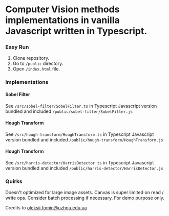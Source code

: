 # Computer Vision methods implementations in vanilla Javascript written in Typescript.

### Easy Run

1. Clone repository.
2. Go to `/public` directory.
3. Open `/index.html` file.

### Implementations

#### Sobel Filter
See `/src/sobel-filter/SobelFilter.ts` in Typescript
Javascript version bundled and included `/public/sobel-filter/SobelFilter.js`

#### Hough Transform
See `/src/hough-transform/HoughTransform.ts` in Typescript
Javascript version bundled and included `/public/hough-transform/HoughTransform.js`

#### Hough Transform
See `/src/harris-detector/HarrisDetector.ts` in Typescript
Javascript version bundled and included `/public/harris-detector/HarrisDetector.js`

### Quirks
Doesn't optimized for large image assets.
Canvas is super limited on read / write ops.
Consider batch processing if necessary.
For demo purpose only.

Credits to oleksii.fomin@uzhnu.edu.ua
